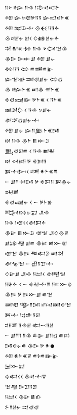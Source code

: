 <div class='block'>
<div class='line'>𒀀𒆳 𒈗 𒀀𒈾 𒁹𒄠𒁀𒀊𒉿</div>
<div class='line'>𒅇 𒇽𒆳𒊏𒃻𒀀𒀀 𒇽𒀊𒁀𒈨𒌍</div>
<div class='line'>𒅇 𒉈𒊒𒋾 𒁲𒈬 𒀀𒀀𒅆</div>
<div class='line'>𒊮𒁀𒆪𒉡 𒇻𒌋 𒄭𒂵𒆪𒉡𒅆</div>
<div class='line'>𒋫 𒊑𒊺 𒁵 𒀀𒈾 𒆳𒉏𒈠𒆠</div>
<div class='line'>𒆠𒄿 𒄿𒁍𒋗 𒅇 𒋗𒉡</div>
<div class='line'>𒁵𒀀𒀀 𒌌 𒌑𒌁𒌑𒉌</div>
<div class='line'>𒇽𒈠𒀝𒌅𒋼𒋗𒉡 𒌌𒌓</div>
<div class='line'>𒊮 𒈗𒈨𒌍 𒀜𒁲 𒉣𒈨𒌍</div>
<div class='line'>𒄴𒋼𒍢𒅔 𒃻𒈨𒌍 𒌋 𒀀𒈨𒌍</div>
<div class='line'>𒀜𒋫𒁷 𒌋 𒀀𒈾 𒆳𒋗𒉡</div>
<div class='line'>𒀠𒋫𒌓𒋗𒉡𒋾</div>
<div class='line'>𒅇 𒋗𒉡 𒇽𒀀𒆥𒈨𒌍𒅀</div>
<div class='line'>𒊭 𒀀𒈾 𒁲𒈨 𒀾𒁍𒊒</div>
<div class='line'>𒅅𒋼𒇻𒌑 𒌋 𒀀𒈾 𒆤𒊑</div>
<div class='line'>𒊭 𒀴𒅀 𒃻 𒄴𒁕𒀀</div>
<div class='line'>𒀉𒋾𒄖𒌋 𒄑𒍪 𒀭𒈨𒌍𒐊</div>
<div class='line'>𒀸 𒋗𒈫 𒀴𒅀 𒃻 𒄴𒁕𒀀 𒀉𒁲𒉡</div>
<div class='line'>𒊻𒋢</div>
<div class='line'>𒄴𒋼𒍢𒉡 𒌋 𒀸 𒃻𒈨𒂊</div>
<div class='line'>𒅋𒋳𒉡𒍑 𒂗𒈾</div>
<div class='line'>𒀀𒈾 𒁹𒌝𒌋𒌋𒀠𒁕𒅆</div>
<div class='line'>𒆠𒄿 𒀾𒁍𒊒 𒌝𒈠 𒂗𒄭𒁲𒐊</div>
<div class='line'>𒋗𒁉𒆷 𒋗𒌑 𒆠𒄿 𒅖𒁍𒊏</div>
<div class='line'>𒌝𒈠 𒆠𒄿 𒍣𒅗𒊒 𒀜𒋫</div>
<div class='line'>𒀠𒆚𒈠 𒀸 𒌷𒀀𒋛𒋾</div>
<div class='line'>𒄭𒄿𒋗 𒂗𒈾 𒀀𒁺𒌋 𒀠𒋃𒈠</div>
<div class='line'>𒀀𒄩𒅆 𒌋 𒀸 𒄴𒄷𒋾𒐊 𒀀𒋰𒁍𒌒</div>
<div class='line'>𒆠𒄿 𒃻 𒄿𒁍𒋗 𒌑𒈠</div>
<div class='line'>𒌅𒊏 𒄊𒈫𒅀 𒄑𒂟𒁀𒌅𒀪𒈠</div>
<div class='line'>𒀉𒋾 𒁹𒌓𒈥𒀀𒇉</div>
<div class='line'>𒄑𒍝𒍪 𒀀𒈾𒆪 𒅗𒁁𒀀𒆪</div>
<div class='line'>𒀸 𒋗𒈫𒀀 𒀀𒆠 𒉺𒉌 𒋗𒀀𒌓 𒌑𒆗</div>
<div class='line'>𒅀𒀪𒉡𒌑 𒆠𒄿 𒃻 𒀭𒊹</div>
<div class='line'>𒅇 𒀭𒈨𒌍𒐊 𒌑𒊩𒌑𒅔𒉌</div>
<div class='line'>𒅁𒁍𒍑</div>
<div class='line'>𒌒𒅗𒌋𒌋 𒊮𒁀𒋾𒐊</div>
<div class='line'>𒈠𒆷 𒄿𒋛𒀀𒇻</div>
<div class='line'>𒀀𒁺𒌋 𒆠𒄿 𒀾𒁓</div>
<div class='line'>𒉿𒈫𒆪𒉡 𒀊𒋼𒋼</div>
</div>
